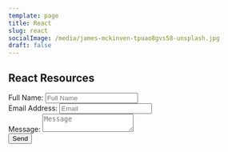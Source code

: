 ```yaml
---
template: page
title: React
slug: react
socialImage: /media/james-mckinven-tpuao8gvs58-unsplash.jpg
draft: false
---
```


## React Resources

<form
name="generic"
class="contact-form"
method="POST"
action="/pages/thanks"
data-netlify="true"
netlify-honeypot="bot-field"
enctype="application/x-www-form-urlencoded"
>
<input name="bot-field" type="hidden" value="generic" />
<div>
<label>Full Name:</label>
<input type="text" name="name" placeholder="Full Name" />
</div>
<div>
<label>Email Address:</label>
<input type="email" name="email" placeholder="Email" />
</div>
<div>
<label>Message:</label>
<textarea name="message" placeholder="Message"></textarea>
</div>
<button type="submit">Send</button>
</form>
